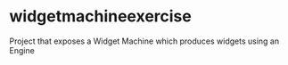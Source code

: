 # widgetmachineexercise
Project that exposes a Widget Machine which produces widgets using an Engine
